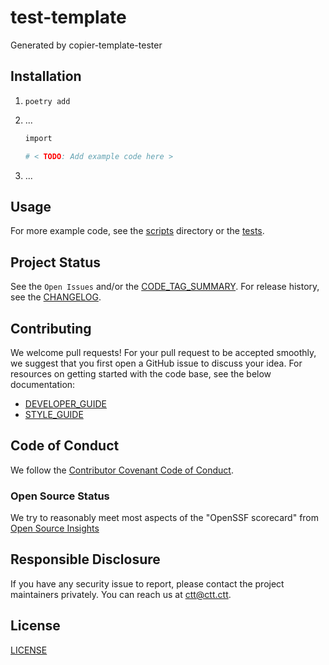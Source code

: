 # test-template

Generated by copier-template-tester

## Installation

1. `poetry add `

1. ...

   ```sh
   import 

   # < TODO: Add example code here >
   ```

1. ...

## Usage

<!-- < TODO: Show an example (screenshots, terminal recording, etc.) > -->

For more example code, see the [scripts] directory or the [tests].

## Project Status

See the `Open Issues` and/or the [CODE_TAG_SUMMARY]. For release history, see the [CHANGELOG].

## Contributing

We welcome pull requests! For your pull request to be accepted smoothly, we suggest that you first open a GitHub issue to discuss your idea. For resources on getting started with the code base, see the below documentation:

- [DEVELOPER_GUIDE]
- [STYLE_GUIDE]

## Code of Conduct

We follow the [Contributor Covenant Code of Conduct][contributor-covenant].

### Open Source Status

We try to reasonably meet most aspects of the "OpenSSF scorecard" from [Open Source Insights](https://deps.dev/pypi/test_template)

## Responsible Disclosure

If you have any security issue to report, please contact the project maintainers privately. You can reach us at [ctt@ctt.ctt](mailto:ctt@ctt.ctt).

## License

[LICENSE]

[changelog]: ./docs/CHANGELOG.md
[code_tag_summary]: ./docs/CODE_TAG_SUMMARY.md
[contributor-covenant]: https://www.contributor-covenant.org
[developer_guide]: ./docs/DEVELOPER_GUIDE.md
[license]: https://github.com/org_ctt/test_template/LICENSE
[scripts]: https://github.com/org_ctt/test_template/scripts
[style_guide]: ./docs/STYLE_GUIDE.md
[tests]: https://github.com/org_ctt/test_template/tests
